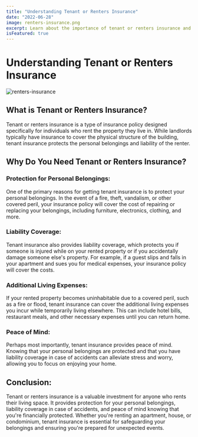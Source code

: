 ```yaml
---
title: "Understanding Tenant or Renters Insurance"
date: "2022-06-28"
image: renters-insurance.png
excerpt: Learn about the importance of tenant or renters insurance and why it's essential for individuals who rent their living space.
isFeatured: true
---
```


# Understanding Tenant or Renters Insurance

![renters-insurance](renters-insurance.png "renters-insurance")

## What is Tenant or Renters Insurance?

Tenant or renters insurance is a type of insurance policy designed specifically for individuals who rent the property they live in. While landlords typically have insurance to cover the physical structure of the building, tenant insurance protects the personal belongings and liability of the renter.

## Why Do You Need Tenant or Renters Insurance?

### Protection for Personal Belongings:

One of the primary reasons for getting tenant insurance is to protect your personal belongings. In the event of a fire, theft, vandalism, or other covered peril, your insurance policy will cover the cost of repairing or replacing your belongings, including furniture, electronics, clothing, and more.

### Liability Coverage:

Tenant insurance also provides liability coverage, which protects you if someone is injured while on your rented property or if you accidentally damage someone else's property. For example, if a guest slips and falls in your apartment and sues you for medical expenses, your insurance policy will cover the costs.

### Additional Living Expenses:

If your rented property becomes uninhabitable due to a covered peril, such as a fire or flood, tenant insurance can cover the additional living expenses you incur while temporarily living elsewhere. This can include hotel bills, restaurant meals, and other necessary expenses until you can return home.

### Peace of Mind:

Perhaps most importantly, tenant insurance provides peace of mind. Knowing that your personal belongings are protected and that you have liability coverage in case of accidents can alleviate stress and worry, allowing you to focus on enjoying your home.

## Conclusion:

Tenant or renters insurance is a valuable investment for anyone who rents their living space. It provides protection for your personal belongings, liability coverage in case of accidents, and peace of mind knowing that you're financially protected. Whether you're renting an apartment, house, or condominium, tenant insurance is essential for safeguarding your belongings and ensuring you're prepared for unexpected events.
